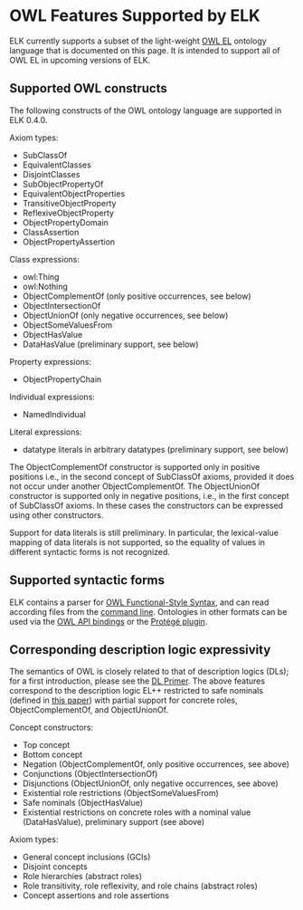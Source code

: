 

# OWL Features Supported by ELK #

ELK currently supports a subset of the light-weight [OWL EL](http://www.w3.org/TR/owl2-profiles/#OWL_2_EL) ontology language that is documented on this page. It is intended to support all of OWL EL in upcoming versions of ELK.

## Supported OWL constructs ##

The following constructs of the OWL ontology language are supported in ELK 0.4.0.

Axiom types:
  * SubClassOf
  * EquivalentClasses
  * DisjointClasses
  * SubObjectPropertyOf
  * EquivalentObjectProperties
  * TransitiveObjectProperty
  * ReflexiveObjectProperty
  * ObjectPropertyDomain
  * ClassAssertion
  * ObjectPropertyAssertion

Class expressions:
  * owl:Thing
  * owl:Nothing
  * ObjectComplementOf (only positive occurrences, see below)
  * ObjectIntersectionOf
  * ObjectUnionOf (only negative occurrences, see below)
  * ObjectSomeValuesFrom
  * ObjectHasValue
  * DataHasValue (preliminary support, see below)

Property expressions:
  * ObjectPropertyChain

Individual expressions:
  * NamedIndividual

Literal expressions:
  * datatype literals in arbitrary datatypes (preliminary support, see below)

The ObjectComplementOf constructor is supported only in positive positions i.e., in the second concept of SubClassOf axioms, provided it does not occur under another ObjectComplementOf. The ObjectUnionOf constructor is supported only in negative positions, i.e., in the first concept of SubClassOf axioms. In these cases the constructors can be expressed using other constructors.

Support for data literals is still preliminary. In particular, the lexical-value mapping of data literals is not supported, so the equality of values in different syntactic forms is not recognized.

## Supported syntactic forms ##

ELK contains a parser for [OWL Functional-Style Syntax](http://www.w3.org/TR/owl2-syntax/), and can read according files from the [command line](ElkCommandLine.md). Ontologies in other formats can be used via the [OWL API bindings](ElkOwlApi.md) or the [Protégé plugin](ElkProtege.md).

## Corresponding description logic expressivity ##

The semantics of OWL is closely related to that of description logics (DLs); for a first introduction, please see the [DL Primer](http://arxiv.org/abs/1201.4089).
The above features correspond to the description logic EL++ restricted to safe nominals (defined in [this paper](http://korrekt.org/page/Practical_Reasoning_with_Nominals_in_the_EL_Family_of_Description_Logics)) with partial support for concrete roles, ObjectComplementOf, and ObjectUnionOf.

Concept constructors:
  * Top concept
  * Bottom concept
  * Negation (ObjectComplementOf, only positive occurrences, see above)
  * Conjunctions (ObjectIntersectionOf)
  * Disjunctions (ObjectUnionOf, only negative occurrences, see above)
  * Existential role restrictions (ObjectSomeValuesFrom)
  * Safe nominals (ObjectHasValue)
  * Existential restrictions on concrete roles with a nominal value (DataHasValue), preliminary support (see above)

Axiom types:
  * General concept inclusions (GCIs)
  * Disjoint concepts
  * Role hierarchies (abstract roles)
  * Role transitivity, role reflexivity, and role chains (abstract roles)
  * Concept assertions and role assertions